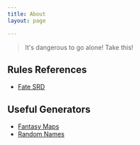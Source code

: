 ```yaml
---
title: About
layout: page

---
```


> It's dangerous to go alone! Take this!

## Rules References
- [Fate SRD](https://fate-srd.com/)

## Useful Generators
- [Fantasy Maps](https://azgaar.github.io/Fantasy-Map-Generator/)
- [Random Names](https://www.behindthename.com/random/)
